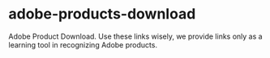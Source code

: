 # adobe-products-download
Adobe Product Download. Use these links wisely, we provide links only as a learning tool in recognizing Adobe products.

